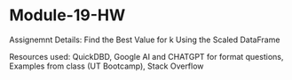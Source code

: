 # Module-19-HW

Assignemnt Details: Find the Best Value for k Using the Scaled DataFrame

Resources used: QuickDBD, Google AI and CHATGPT for format questions, Examples from class (UT Bootcamp), Stack Overflow
